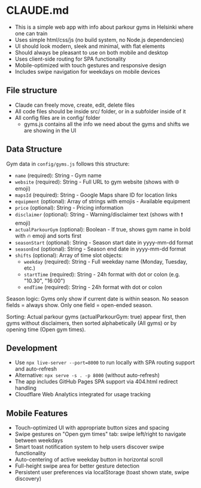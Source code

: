 # CLAUDE.md

- This is a simple web app with info about parkour gyms in Helsinki where one can train
- Uses simple html/css/js (no build system, no Node.js dependencies)
- UI should look modern, sleek and minimal, with flat elements
- Should always be pleasant to use on both mobile and desktop
- Uses client-side routing for SPA functionality
- Mobile-optimized with touch gestures and responsive design
- Includes swipe navigation for weekdays on mobile devices

## File structure

- Claude can freely move, create, edit, delete files
- All code files should be inside src/ folder, or in a subfolder inside of it
- All config files are in config/ folder
    - gyms.js contains all the info we need about the gyms and shifts we are showing in the UI

## Data Structure

Gym data in `config/gyms.js` follows this structure:
- `name` (required): String - Gym name
- `website` (required): String - Full URL to gym website (shows with 🌐 emoji)
- `mapsId` (required): String - Google Maps share ID for location links
- `equipment` (optional): Array of strings with emojis - Available equipment
- `price` (optional): String - Pricing information 
- `disclaimer` (optional): String - Warning/disclaimer text (shows with ❗ emoji)
- `actualParkourGym` (optional): Boolean - If true, shows gym name in bold with 🔥 emoji and sorts first
- `seasonStart` (optional): String - Season start date in yyyy-mm-dd format
- `seasonEnd` (optional): String - Season end date in yyyy-mm-dd format
- `shifts` (optional): Array of time slot objects:
  - `weekday` (required): String - Full weekday name (Monday, Tuesday, etc.)
  - `startTime` (required): String - 24h format with dot or colon (e.g. "10.30", "16:00")
  - `endTime` (required): String - 24h format with dot or colon

Season logic: Gyms only show if current date is within season. No season fields = always show. Only one field = open-ended season.

Sorting: Actual parkour gyms (actualParkourGym: true) appear first, then gyms without disclaimers, then sorted alphabetically (All gyms) or by opening time (Open gym times).

## Development

- Use `npx live-server --port=8000` to run locally with SPA routing support and auto-refresh
- Alternative: `npx serve -s . -p 8000` (without auto-refresh)
- The app includes GitHub Pages SPA support via 404.html redirect handling
- Cloudflare Web Analytics integrated for usage tracking

## Mobile Features

- Touch-optimized UI with appropriate button sizes and spacing
- Swipe gestures on "Open gym times" tab: swipe left/right to navigate between weekdays
- Smart toast notification system to help users discover swipe functionality
- Auto-centering of active weekday button in horizontal scroll
- Full-height swipe area for better gesture detection
- Persistent user preferences via localStorage (toast shown state, swipe discovery)

